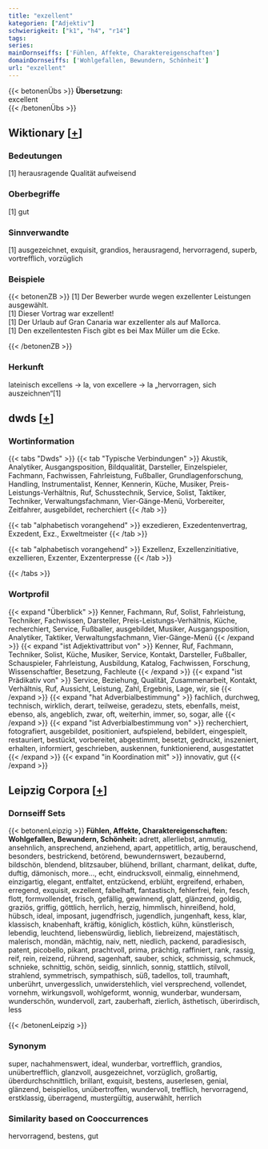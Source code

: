 ```yaml
---
title: "exzellent"
kategorien: ["Adjektiv"]
schwierigkeit: ["k1", "h4", "r14"]
tags:
series:
mainDornseiffs: ['Fühlen, Affekte, Charaktereigenschaften']
domainDornseiffs: ['Wohlgefallen, Bewundern, Schönheit']
url: "exzellent"
---
```


{{< betonenÜbs >}}
**Übersetzung:**  
excellent  
{{< /betonenÜbs >}}

## Wiktionary [[+](https://de.wiktionary.org/wiki/exzellent)]

### Bedeutungen
[1] herausragende Qualität aufweisend  

### Oberbegriffe
[1] gut  

### Sinnverwandte
[1] ausgezeichnet, exquisit, grandios, herausragend, hervorragend, superb, vortrefflich, vorzüglich  

### Beispiele
{{< betonenZB >}}
[1] Der Bewerber wurde wegen exzellenter Leistungen ausgewählt.  
[1] Dieser Vortrag war exzellent!  
[1] Der Urlaub auf  Gran Canaria war exzellenter als auf Mallorca.  
[1] Den exzellentesten Fisch gibt es bei Max Müller um die Ecke.  

{{< /betonenZB >}}
### Herkunft
lateinisch excellens → la, von excellere → la „hervorragen, sich auszeichnen“[1]  



## dwds [[+](https://www.dwds.de/wb/exzellent)]

### Wortinformation
{{< tabs "Dwds" >}}
{{< tab "Typische Verbindungen" >}}
Akustik, Analytiker, Ausgangsposition, Bildqualität, Darsteller, Einzelspieler, Fachmann, Fachwissen, Fahrleistung, Fußballer, Grundlagenforschung, Handling, Instrumentalist, Kenner, Kennerin, Küche, Musiker, Preis-Leistungs-Verhältnis, Ruf, Schusstechnik, Service, Solist, Taktiker, Techniker, Verwaltungsfachmann, Vier-Gänge-Menü, Vorbereiter, Zeitfahrer, ausgebildet, recherchiert
{{< /tab >}}

{{< tab "alphabetisch vorangehend" >}}
exzedieren, Exzedentenvertrag, Exzedent, Exz., Exweltmeister
{{< /tab >}}

{{< tab "alphabetisch vorangehend" >}}
Exzellenz, Exzellenzinitiative, exzellieren, Exzenter, Exzenterpresse
{{< /tab >}}

{{< /tabs >}}

### Wortprofil
{{< expand "Überblick" >}} Kenner, Fachmann, Ruf, Solist, Fahrleistung, Techniker, Fachwissen, Darsteller, Preis-Leistungs-Verhältnis, Küche, recherchiert, Service, Fußballer, ausgebildet, Musiker, Ausgangsposition, Analytiker, Taktiker, Verwaltungsfachmann, Vier-Gänge-Menü {{< /expand >}}
{{< expand "ist Adjektivattribut von" >}} Kenner, Ruf, Fachmann, Techniker, Solist, Küche, Musiker, Service, Kontakt, Darsteller, Fußballer, Schauspieler, Fahrleistung, Ausbildung, Katalog, Fachwissen, Forschung, Wissenschaftler, Besetzung, Fachleute {{< /expand >}}
{{< expand "ist Prädikativ von" >}} Service, Beziehung, Qualität, Zusammenarbeit, Kontakt, Verhältnis, Ruf, Aussicht, Leistung, Zahl, Ergebnis, Lage, wir, sie {{< /expand >}}
{{< expand "hat Adverbialbestimmung" >}} fachlich, durchweg, technisch, wirklich, derart, teilweise, geradezu, stets, ebenfalls, meist, ebenso, als, angeblich, zwar, oft, weiterhin, immer, so, sogar, alle {{< /expand >}}
{{< expand "ist Adverbialbestimmung von" >}} recherchiert, fotografiert, ausgebildet, positioniert, aufspielend, bebildert, eingespielt, restauriert, bestückt, vorbereitet, abgestimmt, besetzt, gedruckt, inszeniert, erhalten, informiert, geschrieben, auskennen, funktionierend, ausgestattet {{< /expand >}}
{{< expand "in Koordination mit" >}} innovativ, gut {{< /expand >}}

## Leipzig Corpora [[+](https://corpora.uni-leipzig.de/en/res?word=exzellent&corpusId=deu_newscrawl-public_2018)]

### Dornseiff Sets
{{< betonenLeipzig >}}
**Fühlen, Affekte, Charaktereigenschaften:**  
**Wohlgefallen, Bewundern, Schönheit:** adrett, allerliebst, anmutig, ansehnlich, ansprechend, anziehend, apart, appetitlich, artig, berauschend, besonders, bestrickend, betörend, bewundernswert, bezaubernd, bildschön, blendend, blitzsauber, blühend, brillant, charmant, delikat, dufte, duftig, dämonisch, more..., echt, eindrucksvoll, einmalig, einnehmend, einzigartig, elegant, entfaltet, entzückend, erblüht, ergreifend, erhaben, erregend, exquisit, exzellent, fabelhaft, fantastisch, fehlerfrei, fein, fesch, flott, formvollendet, frisch, gefällig, gewinnend, glatt, glänzend, goldig, graziös, griffig, göttlich, herrlich, herzig, himmlisch, hinreißend, hold, hübsch, ideal, imposant, jugendfrisch, jugendlich, jungenhaft, kess, klar, klassisch, knabenhaft, kräftig, königlich, köstlich, kühn, künstlerisch, lebendig, leuchtend, liebenswürdig, lieblich, liebreizend, majestätisch, malerisch, mondän, mächtig, naiv, nett, niedlich, packend, paradiesisch, patent, picobello, pikant, prachtvoll, prima, prächtig, raffiniert, rank, rassig, reif, rein, reizend, rührend, sagenhaft, sauber, schick, schmissig, schmuck, schnieke, schnittig, schön, seidig, sinnlich, sonnig, stattlich, stilvoll, strahlend, symmetrisch, sympathisch, süß, tadellos, toll, traumhaft, unberührt, unvergesslich, unwiderstehlich, viel versprechend, vollendet, vornehm, wirkungsvoll, wohlgeformt, wonnig, wunderbar, wundersam, wunderschön, wundervoll, zart, zauberhaft, zierlich, ästhetisch, überirdisch, less  

{{< /betonenLeipzig >}}

### Synonym
super, nachahmenswert, ideal, wunderbar, vortrefflich, grandios, unübertrefflich, glanzvoll, ausgezeichnet, vorzüglich, großartig, überdurchschnittlich, brillant, exquisit, bestens, auserlesen, genial, glänzend, beispiellos, unübertroffen, wundervoll, trefflich, hervorragend, erstklassig, überragend, mustergültig, auserwählt, herrlich


### Similarity based on Cooccurrences
hervorragend, bestens, gut


